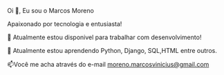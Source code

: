 Oi 👋, Eu sou o Marcos Moreno

Apaixonado por tecnologia e entusiasta! 

🔭 Atualmente estou disponivel para trabalhar com desenvolvimento!

🌱 Atualmente estou aprendendo Python, Django, SQL,HTML entre outros.

📫Você me acha através do e-mail moreno.marcosvinicius@gmail.com

